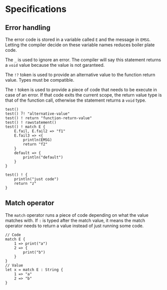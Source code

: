 
# Specifications

## Error handling

The error code is stored in a variable called `E` and the message in `EMSG`. Letting the compiler decide on these variable names reduces boiler plate code.

The `_` is used to ignore an error. The compiler will say this statement returns a `void` value because the value is not garanteed.

The `!?` token is used to provide an alternative value to the function return value. Types must be compatible.

The `!` token is used to provide a piece of code that needs to be execute in case of an error. If that code exits the current scope, the return value type is that of the function call, otherwise the statement returns a `void` type.

```
test() _
test() ?! "alternative-value"
test() ! return "function-return-value"
test() ! rawstatement()
test() ! match E {
    E.fail, E.fail2 => "f1"
    E.fail3 => <{
        println(EMSG)
        return "f2"
    }
    default => {
        println("default")
    }
}

test() ! {
    println("just code")
    return "z"
}
```

## Match operator

The `match` operator runs a piece of code depending on what the value matches with. If `:` is typed after the match value, it means the match operator needs to return a value instead of just running some code.

```
// Code
match E {
	1 => print("a")
	2 => { 
        print("b")
    }
}
// Value
let x = match E : String {
	1 => "a"
	2 => "b"
}
```